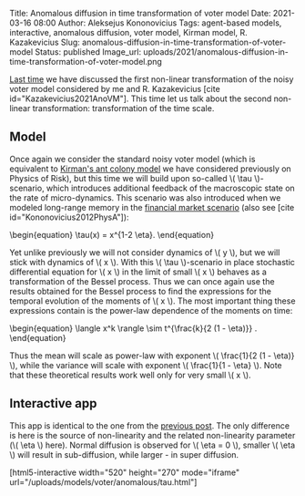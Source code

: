 Title: Anomalous diffusion in time transformation of voter model
Date: 2021-03-16 08:00
Author: Aleksejus Kononovicius
Tags: agent-based models, interactive, anomalous diffusion, voter model, Kirman model, R. Kazakevicius
Slug: anomalous-diffusion-in-time-transformation-of-voter-model
Status: published
Image_url: uploads/2021/anomalous-diffusion-in-time-transformation-of-voter-model.png

[Last time]({filename}/articles/2021/anomalous-diffusion-in-time-transformation-of-voter-model.md)
we have discussed the first non-linear transformation of the noisy voter model
considered by me and R. Kazakevicius [cite id="Kazakevicius2021AnoVM"]. This
time let us talk about the second non-linear transformation: transformation
of the time scale.<!--more-->

## Model

Once again we consider the standard noisy voter model (which is equivalent to
[Kirman's ant colony model]({filename}/articles/2010/kirman-ants.md) we have
considered previously on Physics of Risk), but this time we will build upon
so-called \\\( \tau \\\)-scenario, which introduces additional feedback of
the macroscopic state on the rate of micro-dynamics. This scenario was also
introduced when we modeled long-range memory in the 
[financial market scenario]({filename}/articles/2011/agent-based-herding-model-financial-markets.md)
(also see [cite id="Kononovicius2012PhysA"]):

\begin{equation}
    \tau(x) = x^{1-2 \eta}.
\end{equation}

Yet unlike previously we will not consider dynamics of \\\( y \\\), but we
will stick with dynamics of \\\( x \\\). With this \\\( \tau \\\)-scenario
in place stochastic differential equation for \\\( x \\\) in the limit of
small \\\( x \\\) behaves as a transformation of the Bessel process. Thus
we can once again use the results obtained for the Bessel process to find
the expressions for the temporal evolution of the moments of \\\( x \\\).
The most important thing these expressions contain is the power-law dependence
of the moments on time:

\begin{equation}
    \langle x^k \rangle \sim t^{\frac{k}{2 (1 - \eta)}} .
\end{equation}

Thus the mean will scale as power-law with exponent \\\( \frac{1}{2 (1 - \eta)} \\\),
while the variance will scale with exponent \\\( \frac{1}{1 - \eta} \\\). Note
that these theoretical results work well only for very small \\\( x \\\).

## Interactive app

This app is identical to the one from the
[previous post]({filename}/articles/2021/anomalous-diffusion-in-time-transformation-of-voter-model.md). The only difference is here is the source of non-linearity
and the related non-linearity parameter (\\\( \eta \\\) here). Normal diffusion
is observed for \\\( \eta = 0 \\\), smaller \\\( \eta \\\) will result in
sub-diffusion, while larger - in super diffusion.

[html5-interactive width="520" height="270" mode="iframe"
url="/uploads/models/voter/anomalous/tau.html"]

